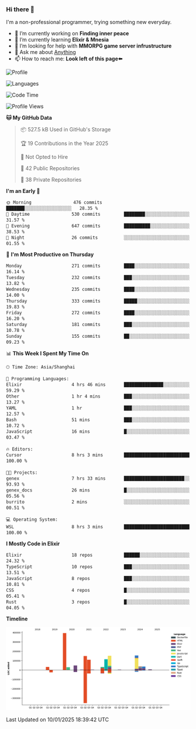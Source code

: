 ### Hi there 👋

I'm a non-professional programmer, trying something new everyday.

<!--
**dyzdyz010/dyzdyz010** is a ✨ _special_ ✨ repository because its `README.md` (this file) appears on your GitHub profile.
-->

- 🔭 I’m currently working on **Finding inner peace**
- 🌱 I’m currently learning **Elixir & Mnesia**
- 🤔 I’m looking for help with **MMORPG game server infrustructure**
- 💬 Ask me about [Anything](https://github.com/dyzdyz010/dyzdyz010/issues)
- 📫 How to reach me: **Look left of this page⬅️**

<!-- - 👯 I’m looking to collaborate on
- 😄 Pronouns: ...
- ⚡ Fun fact: ...
 -->
 
![Profile](https://github-readme-stats.vercel.app/api?username=dyzdyz010&count_private=true&show_icons=true&theme=dracula)

![Languages](https://github-readme-stats.vercel.app/api/top-langs/?username=dyzdyz010&layout=compact&theme=dracula)

<!--START_SECTION:waka-->
![Code Time](http://img.shields.io/badge/Code%20Time-1%2C866%20hrs%2037%20mins-blue)

![Profile Views](http://img.shields.io/badge/Profile%20Views-4-blue)

**🐱 My GitHub Data** 

> 📦 527.5 kB Used in GitHub's Storage 
 > 
> 🏆 19 Contributions in the Year 2025
 > 
> 🚫 Not Opted to Hire
 > 
> 📜 42 Public Repositories 
 > 
> 🔑 38 Private Repositories 
 > 
**I'm an Early 🐤** 

```text
🌞 Morning                476 commits         ███████░░░░░░░░░░░░░░░░░░   28.35 % 
🌆 Daytime                530 commits         ████████░░░░░░░░░░░░░░░░░   31.57 % 
🌃 Evening                647 commits         ██████████░░░░░░░░░░░░░░░   38.53 % 
🌙 Night                  26 commits          ░░░░░░░░░░░░░░░░░░░░░░░░░   01.55 % 
```
📅 **I'm Most Productive on Thursday** 

```text
Monday                   271 commits         ████░░░░░░░░░░░░░░░░░░░░░   16.14 % 
Tuesday                  232 commits         ███░░░░░░░░░░░░░░░░░░░░░░   13.82 % 
Wednesday                235 commits         ████░░░░░░░░░░░░░░░░░░░░░   14.00 % 
Thursday                 333 commits         █████░░░░░░░░░░░░░░░░░░░░   19.83 % 
Friday                   272 commits         ████░░░░░░░░░░░░░░░░░░░░░   16.20 % 
Saturday                 181 commits         ███░░░░░░░░░░░░░░░░░░░░░░   10.78 % 
Sunday                   155 commits         ██░░░░░░░░░░░░░░░░░░░░░░░   09.23 % 
```


📊 **This Week I Spent My Time On** 

```text
🕑︎ Time Zone: Asia/Shanghai

💬 Programming Languages: 
Elixir                   4 hrs 46 mins       ███████████████░░░░░░░░░░   59.29 % 
Other                    1 hr 4 mins         ███░░░░░░░░░░░░░░░░░░░░░░   13.27 % 
YAML                     1 hr                ███░░░░░░░░░░░░░░░░░░░░░░   12.57 % 
Bash                     51 mins             ███░░░░░░░░░░░░░░░░░░░░░░   10.72 % 
JavaScript               16 mins             █░░░░░░░░░░░░░░░░░░░░░░░░   03.47 % 

🔥 Editors: 
Cursor                   8 hrs 3 mins        █████████████████████████   100.00 % 

🐱‍💻 Projects: 
genex                    7 hrs 33 mins       ███████████████████████░░   93.93 % 
genex_docs               26 mins             █░░░░░░░░░░░░░░░░░░░░░░░░   05.56 % 
burrito                  2 mins              ░░░░░░░░░░░░░░░░░░░░░░░░░   00.51 % 

💻 Operating System: 
WSL                      8 hrs 3 mins        █████████████████████████   100.00 % 
```

**I Mostly Code in Elixir** 

```text
Elixir                   18 repos            ██████░░░░░░░░░░░░░░░░░░░   24.32 % 
TypeScript               10 repos            ███░░░░░░░░░░░░░░░░░░░░░░   13.51 % 
JavaScript               8 repos             ███░░░░░░░░░░░░░░░░░░░░░░   10.81 % 
CSS                      4 repos             █░░░░░░░░░░░░░░░░░░░░░░░░   05.41 % 
Rust                     3 repos             █░░░░░░░░░░░░░░░░░░░░░░░░   04.05 % 
```



**Timeline**

![Lines of Code chart](https://raw.githubusercontent.com/dyzdyz010/dyzdyz010/master/assets/bar_graph.png)


 Last Updated on 10/01/2025 18:39:42 UTC
<!--END_SECTION:waka-->
